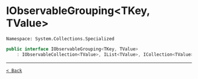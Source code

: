 # IObservableGrouping&lt;TKey, TValue&gt;

`Namespace: System.Collections.Specialized`

```csharp
public interface IObservableGrouping<TKey, TValue>
    : IObservableCollection<TValue>, IList<TValue>, ICollection<TValue>, IEnumerable<TValue>, IEnumerable, INotifyCollectionChanged, INotifyPropertyChanged, IGrouping<TKey, TValue>
```

---

[`< Back`](../)
